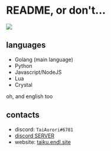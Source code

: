 # README, or don't...
![](https://komarev.com/ghpvc/?username=TaiAurori)
## languages
- Golang (main language)
- Python
- Javascript/NodeJS
- Lua
- Crystal

oh, and english too

## contacts
- discord: `TaiAurori#6781`
- [discord SERVER](https://discord.gg/eyrY79Q86j)
- website: [taiku.endl.site](taiku.endl.site)

